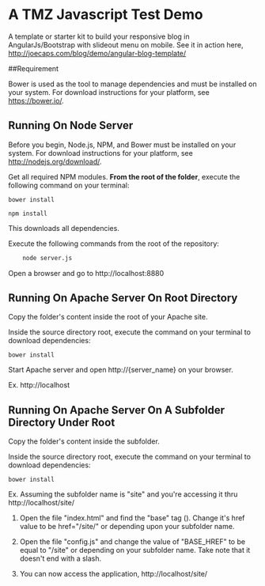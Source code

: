 # A TMZ Javascript Test Demo

A template or starter kit to build your responsive blog in AngularJs/Bootstrap with slideout menu on mobile. See it in action here, http://joecaps.com/blog/demo/angular-blog-template/

##Requirement

Bower is used as the tool to manage dependencies and must be installed on your system. For download instructions for your 
platform, see https://bower.io/.


## Running On Node Server

Before you begin, Node.js, NPM, and Bower must be installed on your system. For download instructions for your 
platform, see http://nodejs.org/download/.

Get all required NPM modules. **From the root of the folder**, execute the following command on your terminal:

`bower install`

`npm install`

This downloads all dependencies.

Execute the following commands from the root of the repository:

```sh
    node server.js
```

Open a browser and go to http://localhost:8880


## Running On Apache Server On Root Directory 

Copy the folder's content inside the root of your Apache site.

Inside the source directory root, execute the command on your terminal to download dependencies:

`bower install`

Start Apache server and open http://{server_name} on your browser.

Ex. http://localhost



## Running On Apache Server On A Subfolder Directory Under Root

Copy the folder's content inside the subfolder.

Inside the source directory root, execute the command on your terminal to download dependencies:

`bower install`

Ex. Assuming the subfolder name is "site" and you're accessing it thru http://localhost/site/

1. Open the file "index.html" and find the "base" tag (<base href="/" >). Change it's href value
   to be href="/site/" or depending upon your subfolder name.


2. Open the file "config.js" and change the value of "BASE_HREF" to be equal to "/site" or depending on your subfolder name.
   Take note that it doesn't end with a slash.


3. You can now access the application, http://localhost/site/


